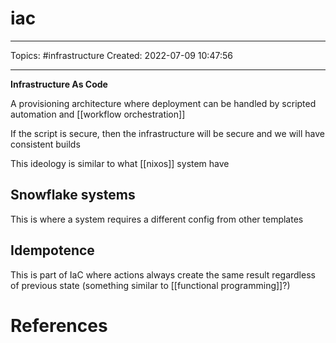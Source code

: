 # iac
---
Topics: #infrastructure
Created: 2022-07-09 10:47:56

---

**Infrastructure As Code**

A provisioning architecture where deployment can be handled by scripted automation and [[workflow orchestration]]

If the script is secure, then the infrastructure will be secure and we will have consistent builds

This ideology is similar to what [[nixos]] system have

## Snowflake systems

This is where a system requires a different config from other templates

## Idempotence

This is part of IaC where actions always create the same result regardless of previous state (something similar to [[functional programming]]?)

# References
